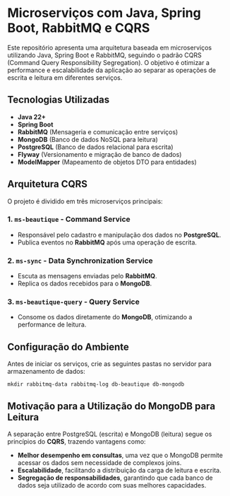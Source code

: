 # Microserviços com Java, Spring Boot, RabbitMQ e CQRS

Este repositório apresenta uma arquitetura baseada em microserviços utilizando Java, Spring Boot e RabbitMQ, seguindo o padrão CQRS (Command Query Responsibility Segregation). O objetivo é otimizar a performance e escalabilidade da aplicação ao separar as operações de escrita e leitura em diferentes serviços.

## Tecnologias Utilizadas
- **Java 22+**
- **Spring Boot**
- **RabbitMQ** (Mensageria e comunicação entre serviços)
- **MongoDB** (Banco de dados NoSQL para leitura)
- **PostgreSQL** (Banco de dados relacional para escrita)
- **Flyway** (Versionamento e migração de banco de dados)
- **ModelMapper** (Mapeamento de objetos DTO para entidades)

## Arquitetura CQRS
O projeto é dividido em três microserviços principais:

### 1. `ms-beautique` - Command Service
- Responsável pelo cadastro e manipulação dos dados no **PostgreSQL**.
- Publica eventos no **RabbitMQ** após uma operação de escrita.

### 2. `ms-sync` - Data Synchronization Service
- Escuta as mensagens enviadas pelo **RabbitMQ**.
- Replica os dados recebidos para o **MongoDB**.

### 3. `ms-beautique-query` - Query Service
- Consome os dados diretamente do **MongoDB**, otimizando a performance de leitura.

## Configuração do Ambiente
Antes de iniciar os serviços, crie as seguintes pastas no servidor para armazenamento de dados:
```
mkdir rabbitmq-data rabbitmq-log db-beautique db-mongodb
```

## Motivação para a Utilização do MongoDB para Leitura
A separação entre PostgreSQL (escrita) e MongoDB (leitura) segue os princípios do **CQRS**, trazendo vantagens como:
- **Melhor desempenho em consultas**, uma vez que o MongoDB permite acessar os dados sem necessidade de complexos joins.
- **Escalabilidade**, facilitando a distribuição da carga de leitura e escrita.
- **Segregação de responsabilidades**, garantindo que cada banco de dados seja utilizado de acordo com suas melhores capacidades.